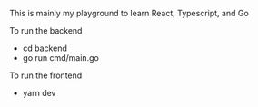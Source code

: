 This is mainly my playground to learn React, Typescript, and Go

To run the backend

- cd backend
- go run cmd/main.go

To run the frontend

- yarn dev
